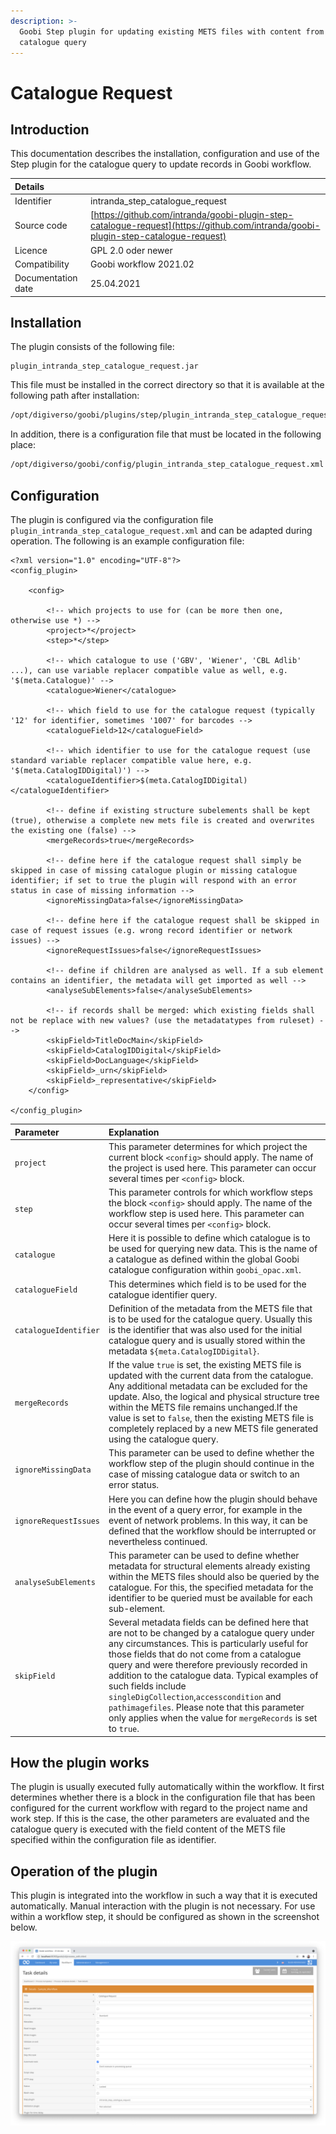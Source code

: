 ```yaml
---
description: >-
  Goobi Step plugin for updating existing METS files with content from a
  catalogue query
---
```


# Catalogue Request

## Introduction

This documentation describes the installation, configuration and use of the Step plugin for the catalogue query to update records in Goobi workflow.

| Details |  |
| :--- | :--- |
| Identifier | intranda_step_catalogue_request |
| Source code | [https://github.com/intranda/goobi-plugin-step-catalogue-request](https://github.com/intranda/goobi-plugin-step-catalogue-request) |
| Licence | GPL 2.0 oder newer |
| Compatibility | Goobi workflow 2021.02 |
| Documentation date | 25.04.2021 |

## Installation

The plugin consists of the following file:

```text
plugin_intranda_step_catalogue_request.jar
```

This file must be installed in the correct directory so that it is available at the following path after installation:

```bash
/opt/digiverso/goobi/plugins/step/plugin_intranda_step_catalogue_request.jar
```

In addition, there is a configuration file that must be located in the following place:

```bash
/opt/digiverso/goobi/config/plugin_intranda_step_catalogue_request.xml
```

## Configuration

The plugin is configured via the configuration file `plugin_intranda_step_catalogue_request.xml` and can be adapted during operation. The following is an example configuration file:

```markup
<?xml version="1.0" encoding="UTF-8"?>
<config_plugin>

    <config>

        <!-- which projects to use for (can be more then one, otherwise use *) -->
        <project>*</project>
        <step>*</step>

        <!-- which catalogue to use ('GBV', 'Wiener', 'CBL Adlib' ...), can use variable replacer compatible value as well, e.g. '$(meta.Catalogue)' -->
        <catalogue>Wiener</catalogue>

        <!-- which field to use for the catalogue request (typically '12' for identifier, sometimes '1007' for barcodes -->
        <catalogueField>12</catalogueField>

        <!-- which identifier to use for the catalogue request (use standard variable replacer compatible value here, e.g. '$(meta.CatalogIDDigital)') -->
        <catalogueIdentifier>$(meta.CatalogIDDigital)</catalogueIdentifier>

        <!-- define if existing structure subelements shall be kept (true), otherwise a complete new mets file is created and overwrites the existing one (false) -->
        <mergeRecords>true</mergeRecords>

        <!-- define here if the catalogue request shall simply be skipped in case of missing catalogue plugin or missing catalogue identifier; if set to true the plugin will respond with an error status in case of missing information -->
        <ignoreMissingData>false</ignoreMissingData>

        <!-- define here if the catalogue request shall be skipped in case of request issues (e.g. wrong record identifier or network issues) -->
        <ignoreRequestIssues>false</ignoreRequestIssues>

        <!-- define if children are analysed as well. If a sub element contains an identifier, the metadata will get imported as well -->
        <analyseSubElements>false</analyseSubElements>

        <!-- if records shall be merged: which existing fields shall not be replace with new values? (use the metadatatypes from ruleset) -->
        <skipField>TitleDocMain</skipField>
        <skipField>CatalogIDDigital</skipField>
        <skipField>DocLanguage</skipField>
        <skipField>_urn</skipField>
        <skipField>_representative</skipField>
    </config>

</config_plugin>
```

| Parameter | Explanation |
| :--- | :--- |
| `project` | This parameter determines for which project the current block `<config>` should apply. The name of the project is used here. This parameter can occur several times per `<config>` block. |
| `step` | This parameter controls for which workflow steps the block `<config>` should apply. The name of the workflow step is used here. This parameter can occur several times per `<config>` block. |
| `catalogue` | Here it is possible to define which catalogue is to be used for querying new data. This is the name of a catalogue as defined within the global Goobi catalogue configuration within `goobi_opac.xml`. |
| `catalogueField` | This determines which field is to be used for the catalogue identifier query. |
| `catalogueIdentifier` | Definition of the metadata from the METS file that is to be used for the catalogue query. Usually this is the identifier that was also used for the initial catalogue query and is usually stored within the metadata `${meta.CatalogIDDigital}`. |
| `mergeRecords` | If the value `true` is set, the existing METS file is updated with the current data from the catalogue. Any additional metadata can be excluded for the update. Also, the logical and physical structure tree within the METS file remains unchanged.If the value is set to `false`, then the existing METS file is completely replaced by a new METS file generated using the catalogue query. |
| `ignoreMissingData` | This parameter can be used to define whether the workflow step of the plugin should continue in the case of missing catalogue data or switch to an error status. |
| `ignoreRequestIssues` | Here you can define how the plugin should behave in the event of a query error, for example in the event of network problems. In this way, it can be defined that the workflow should be interrupted or nevertheless continued. |
| `analyseSubElements` | This parameter can be used to define whether metadata for structural elements already existing within the METS files should also be queried by the catalogue. For this, the specified metadata for the identifier to be queried must be available for each sub-element. |
| `skipField` | Several metadata fields can be defined here that are not to be changed by a catalogue query under any circumstances. This is particularly useful for those fields that do not come from a catalogue query and were therefore previously recorded in addition to the catalogue data. Typical examples of such fields include `singleDigCollection`,`accesscondition` and `pathimagefiles`. Please note that this parameter only applies when the value for `mergeRecords` is set to `true`. |

## How the plugin works

The plugin is usually executed fully automatically within the workflow. It first determines whether there is a block in the configuration file that has been configured for the current workflow with regard to the project name and work step. If this is the case, the other parameters are evaluated and the catalogue query is executed with the field content of the METS file specified within the configuration file as identifier.

## Operation of the plugin

This plugin is integrated into the workflow in such a way that it is executed automatically. Manual interaction with the plugin is not necessary. For use within a workflow step, it should be configured as shown in the screenshot below.

![Integration of the plugin into the workflow](../.gitbook/assets/intranda_step_catalogue_request_en.png)

